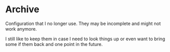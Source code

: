# Archive

Configuration that I no longer use. They may be incomplete and might not work
anymore.

I still like to keep them in case I need to look things up or even want to
bring some if them back and one point in the future.
